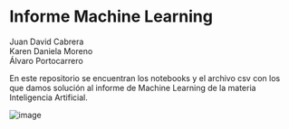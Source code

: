 # Informe Machine Learning

Juan David Cabrera <br />
Karen Daniela Moreno <br />
Álvaro Portocarrero <br />

En este repositorio se encuentran los notebooks y el archivo csv con los que damos solución al informe de Machine Learning de la materia Inteligencia Artificial.

![image](https://user-images.githubusercontent.com/53530934/212800837-97ff451c-e652-41a9-beb5-1dbf8728b02d.png)
